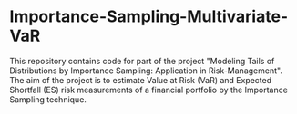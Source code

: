# Importance-Sampling-Multivariate-VaR
This repository contains code for part of the project "Modeling Tails of Distributions by Importance Sampling: Application in Risk-Management". The aim of the project is to estimate Value at Risk (VaR) and Expected Shortfall (ES) risk measurements of a financial portfolio by the Importance Sampling technique.
